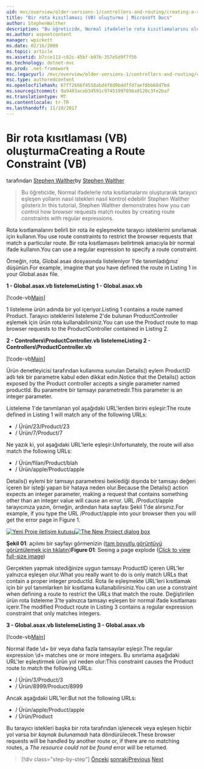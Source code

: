 ```yaml
---
uid: mvc/overview/older-versions-1/controllers-and-routing/creating-a-route-constraint-vb
title: "Bir rota kısıtlaması (VB) oluşturma | Microsoft Docs"
author: StephenWalther
description: "Bu öğreticide, Normal ifadelerle rota kısıtlamalarını oluşturarak tarayıcı eşleşen yolların nasıl istekleri nasıl kontrol edebilir Stephen Walther gösterir."
ms.author: aspnetcontent
manager: wpickett
ms.date: 02/16/2009
ms.topic: article
ms.assetid: b7cce113-c82c-45bf-b97b-357e5d9f7f56
ms.technology: dotnet-mvc
ms.prod: .net-framework
msc.legacyurl: /mvc/overview/older-versions-1/controllers-and-routing/creating-a-route-constraint-vb
msc.type: authoredcontent
ms.openlocfilehash: 67ff2666f4558abd4f8d9bddffd7aef8bb68d7bd
ms.sourcegitcommit: 9a9483aceb34591c97451997036a9120c3fe2baf
ms.translationtype: MT
ms.contentlocale: tr-TR
ms.lasthandoff: 11/10/2017
---
```

<a name="creating-a-route-constraint-vb"></a><span data-ttu-id="3f1c1-103">Bir rota kısıtlaması (VB) oluşturma</span><span class="sxs-lookup"><span data-stu-id="3f1c1-103">Creating a Route Constraint (VB)</span></span>
====================
<span data-ttu-id="3f1c1-104">tarafından [Stephen Walther](https://github.com/StephenWalther)</span><span class="sxs-lookup"><span data-stu-id="3f1c1-104">by [Stephen Walther](https://github.com/StephenWalther)</span></span>

> <span data-ttu-id="3f1c1-105">Bu öğreticide, Normal ifadelerle rota kısıtlamalarını oluşturarak tarayıcı eşleşen yolların nasıl istekleri nasıl kontrol edebilir Stephen Walther gösterir.</span><span class="sxs-lookup"><span data-stu-id="3f1c1-105">In this tutorial, Stephen Walther demonstrates how you can control how browser requests match routes by creating route constraints with regular expressions.</span></span>


<span data-ttu-id="3f1c1-106">Rota kısıtlamalarını belirli bir rota ile eşleşmekte tarayıcı isteklerini sınırlamak için kullanın.</span><span class="sxs-lookup"><span data-stu-id="3f1c1-106">You use route constraints to restrict the browser requests that match a particular route.</span></span> <span data-ttu-id="3f1c1-107">Bir rota kısıtlamasını belirtmek amacıyla bir normal ifade kullanın.</span><span class="sxs-lookup"><span data-stu-id="3f1c1-107">You can use a regular expression to specify a route constraint.</span></span>

<span data-ttu-id="3f1c1-108">Örneğin, rota, Global.asax dosyasında listeleniyor 1'de tanımladığınız düşünün.</span><span class="sxs-lookup"><span data-stu-id="3f1c1-108">For example, imagine that you have defined the route in Listing 1 in your Global.asax file.</span></span>

<span data-ttu-id="3f1c1-109">**1 - Global.asax.vb listeleme**</span><span class="sxs-lookup"><span data-stu-id="3f1c1-109">**Listing 1 - Global.asax.vb**</span></span>

[!code-vb[Main](creating-a-route-constraint-vb/samples/sample1.vb)]

<span data-ttu-id="3f1c1-110">1 listeleme ürün adında bir yol içeriyor.</span><span class="sxs-lookup"><span data-stu-id="3f1c1-110">Listing 1 contains a route named Product.</span></span> <span data-ttu-id="3f1c1-111">Tarayıcı isteklerini listeleme 2'de bulunan ProductController eşlemek için ürün rota kullanabilirsiniz.</span><span class="sxs-lookup"><span data-stu-id="3f1c1-111">You can use the Product route to map browser requests to the ProductController contained in Listing 2.</span></span>

<span data-ttu-id="3f1c1-112">**2 - Controllers\ProductController.vb listeleme**</span><span class="sxs-lookup"><span data-stu-id="3f1c1-112">**Listing 2 - Controllers\ProductController.vb**</span></span>

[!code-vb[Main](creating-a-route-constraint-vb/samples/sample2.vb)]

<span data-ttu-id="3f1c1-113">Ürün denetleyicisi tarafından kullanıma sunulan Details() eylem ProductID adlı tek bir parametre kabul eden dikkat edin.</span><span class="sxs-lookup"><span data-stu-id="3f1c1-113">Notice that the Details() action exposed by the Product controller accepts a single parameter named productId.</span></span> <span data-ttu-id="3f1c1-114">Bu parametre bir tamsayı parametredir.</span><span class="sxs-lookup"><span data-stu-id="3f1c1-114">This parameter is an integer parameter.</span></span>

<span data-ttu-id="3f1c1-115">Listeleme 1'de tanımlanan yol aşağıdaki URL'lerden birini eşleşir:</span><span class="sxs-lookup"><span data-stu-id="3f1c1-115">The route defined in Listing 1 will match any of the following URLs:</span></span>

- <span data-ttu-id="3f1c1-116">/ Ürün/23</span><span class="sxs-lookup"><span data-stu-id="3f1c1-116">/Product/23</span></span>
- <span data-ttu-id="3f1c1-117">/ Ürün/7</span><span class="sxs-lookup"><span data-stu-id="3f1c1-117">/Product/7</span></span>

<span data-ttu-id="3f1c1-118">Ne yazık ki, yol aşağıdaki URL'lerle eşleşir:</span><span class="sxs-lookup"><span data-stu-id="3f1c1-118">Unfortunately, the route will also match the following URLs:</span></span>

- <span data-ttu-id="3f1c1-119">/ Ürün/filan</span><span class="sxs-lookup"><span data-stu-id="3f1c1-119">/Product/blah</span></span>
- <span data-ttu-id="3f1c1-120">/ Ürün/apple</span><span class="sxs-lookup"><span data-stu-id="3f1c1-120">/Product/apple</span></span>

<span data-ttu-id="3f1c1-121">Details() eylemi bir tamsayı parametresi beklediği dışında bir tamsayı değeri içeren bir isteği yapan bir hataya neden olur.</span><span class="sxs-lookup"><span data-stu-id="3f1c1-121">Because the Details() action expects an integer parameter, making a request that contains something other than an integer value will cause an error.</span></span> <span data-ttu-id="3f1c1-122">URL /Product/apple tarayıcınıza yazın, örneğin, ardından hata sayfası Şekil 1'de alırsınız.</span><span class="sxs-lookup"><span data-stu-id="3f1c1-122">For example, if you type the URL /Product/apple into your browser then you will get the error page in Figure 1.</span></span>


<span data-ttu-id="3f1c1-123">[![Yeni Proje iletişim kutusu](creating-a-route-constraint-vb/_static/image1.jpg)](creating-a-route-constraint-vb/_static/image1.png)</span><span class="sxs-lookup"><span data-stu-id="3f1c1-123">[![The New Project dialog box](creating-a-route-constraint-vb/_static/image1.jpg)](creating-a-route-constraint-vb/_static/image1.png)</span></span>

<span data-ttu-id="3f1c1-124">**Şekil 01**: açılımı bir sayfayı görmenizin ([tam boyutlu görüntüyü görüntülemek için tıklatın](creating-a-route-constraint-vb/_static/image2.png))</span><span class="sxs-lookup"><span data-stu-id="3f1c1-124">**Figure 01**: Seeing a page explode ([Click to view full-size image](creating-a-route-constraint-vb/_static/image2.png))</span></span>


<span data-ttu-id="3f1c1-125">Gerçekten yapmak istediğinize uygun tamsayı ProductID içeren URL'ler yalnızca eşleşen olur.</span><span class="sxs-lookup"><span data-stu-id="3f1c1-125">What you really want to do is only match URLs that contain a proper integer productId.</span></span> <span data-ttu-id="3f1c1-126">Rota ile eşleşmekte URL'leri kısıtlamak için bir yol tanımlarken bir kısıtlama kullanabilirsiniz.</span><span class="sxs-lookup"><span data-stu-id="3f1c1-126">You can use a constraint when defining a route to restrict the URLs that match the route.</span></span> <span data-ttu-id="3f1c1-127">Değiştirilen ürün rota listeleme 3'te yalnızca tamsayı eşleşen bir normal ifade kısıtlaması içerir.</span><span class="sxs-lookup"><span data-stu-id="3f1c1-127">The modified Product route in Listing 3 contains a regular expression constraint that only matches integers.</span></span>

<span data-ttu-id="3f1c1-128">**3 - Global.asax.vb listeleme**</span><span class="sxs-lookup"><span data-stu-id="3f1c1-128">**Listing 3 - Global.asax.vb**</span></span>

[!code-vb[Main](creating-a-route-constraint-vb/samples/sample3.vb)]

<span data-ttu-id="3f1c1-129">Normal ifade \d+ bir veya daha fazla tamsayılar eşleşir.</span><span class="sxs-lookup"><span data-stu-id="3f1c1-129">The regular expression \d+ matches one or more integers.</span></span> <span data-ttu-id="3f1c1-130">Bu sınırlama aşağıdaki URL'ler eşleştirmek ürün yol neden olur:</span><span class="sxs-lookup"><span data-stu-id="3f1c1-130">This constraint causes the Product route to match the following URLs:</span></span>

- <span data-ttu-id="3f1c1-131">/ Ürün/3</span><span class="sxs-lookup"><span data-stu-id="3f1c1-131">/Product/3</span></span>
- <span data-ttu-id="3f1c1-132">/ Ürün/8999</span><span class="sxs-lookup"><span data-stu-id="3f1c1-132">/Product/8999</span></span>

<span data-ttu-id="3f1c1-133">Ancak aşağıdaki URL'ler:</span><span class="sxs-lookup"><span data-stu-id="3f1c1-133">But not the following URLs:</span></span>

- <span data-ttu-id="3f1c1-134">/ Ürün/apple</span><span class="sxs-lookup"><span data-stu-id="3f1c1-134">/Product/apple</span></span>
- <span data-ttu-id="3f1c1-135">/ Ürün</span><span class="sxs-lookup"><span data-stu-id="3f1c1-135">/Product</span></span>

<span data-ttu-id="3f1c1-136">Bu tarayıcı istekleri başka bir rota tarafından işlenecek veya eşleşen hiçbir yol varsa bir *kaynak bulunamadı* hata döndürülecek.</span><span class="sxs-lookup"><span data-stu-id="3f1c1-136">These browser requests will be handled by another route or, if there are no matching routes, a *The resource could not be found* error will be returned.</span></span>

>[!div class="step-by-step"]
<span data-ttu-id="3f1c1-137">[Önceki](creating-custom-routes-vb.md)
[sonraki](creating-a-custom-route-constraint-vb.md)</span><span class="sxs-lookup"><span data-stu-id="3f1c1-137">[Previous](creating-custom-routes-vb.md)
[Next](creating-a-custom-route-constraint-vb.md)</span></span>
